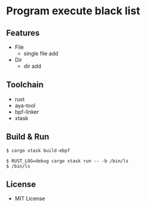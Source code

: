 # Program execute black list 


## Features
- File
  - single file add
- Dir
  - dir add 

## Toolchain
- rust
- aya-tool
- bpf-linker
- xtask

## Build & Run

```
$ cargo xtask build-ebpf 
```
```
$ RUST_LOG=debug cargo xtask run -- -b /bin/ls
$ /bin/ls
```

## License

- MIT License
